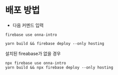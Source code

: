 # 배포 방법

- 다음 커멘드 입력

```
firebase use onna-intro

yarn build && firebase deploy --only hosting
```

설치된 fireabase가 없을 경우

```
npx firebase use onna-intro
yarn build && npx firebase deploy --only hosting
```
